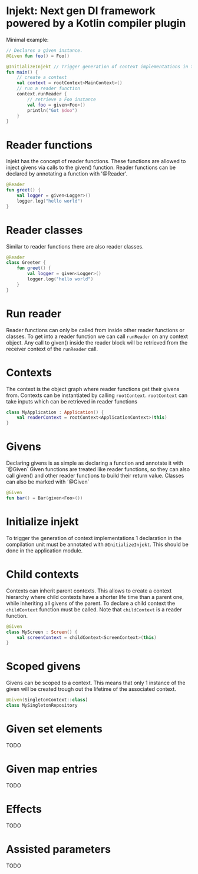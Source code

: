# Injekt: Next gen DI framework powered by a Kotlin compiler plugin

Minimal example:
```kotlin
// Declares a given instance.
@Given fun foo() = Foo()

@InitializeInjekt // Trigger generation of context implementations in the current compilation unit.
fun main() {
    // create a context
    val context = rootContext<MainContext>()
    // run a reader function
    context.runReader {
        // retrieve a Foo instance
        val foo = given<Foo>()
        println("Got $doo")
    }   
}
```

# Reader functions
Injekt has the concept of reader functions.
These functions are allowed to inject givens via calls to the given<T>() function.
Reader functions can be declared by annotating a function with '@Reader'.

```kotlin
@Reader
fun greet() {
    val logger = given<Logger>()
    logger.log("hello world")
}
```

# Reader classes
Similar to reader functions there are also reader classes.

```kotlin
@Reader
class Greeter {
    fun greet() {
        val logger = given<Logger>()
        logger.log("hello world")
    }
}
```

# Run reader
Reader functions can only be called from inside other reader functions or classes.
To get into a reader function we can call `runReader` on any context object.
Any call to given<T>() inside the reader block will be retrieved from the receiver context of the `runReader` call.

# Contexts
The context is the object graph where reader functions get their givens from.
Contexts can be instantiated by calling `rootContext`.
`rootContext` can take inputs which can be retrieved in reader functions

```kotlin
class MyApplication : Application() {
    val readerContext = rootContext<ApplicationContext>(this)
}
```

# Givens
Declaring givens is as simple as declaring a function and annotate it with ´@Given´
Given functions are treated like reader functions, so they can also call given<T>() and other reader functions
to build their return value.
Classes can also be marked with ´@Given´
```kotlin
@Given
fun bar() = Bar(given<Foo>())
```

# Initialize injekt
To trigger the generation of context implementations 1 declaration in the compilation unit must
be annotated with `@InitializeInjekt`.
This should be done in the application module.

# Child contexts
Contexts can inherit parent contexts.
This allows to create a context hierarchy where child contexts have a shorter life time than a parent one,
while inheriting all givens of the parent.
To declare a child context the `childContext` function must be called.
Note that `childContext` is a reader function.
```kotlin
@Given
class MyScreen : Screen() {
    val screenContext = childContext<ScreenContext>(this)
}
```

# Scoped givens
Givens can be scoped to a context.
This means that only 1 instance of the given will be created trough out the lifetime of the associated context.
```kotlin
@Given(SingletonContext::class)
class MySingletonRepository
```

# Given set elements
TODO

# Given map entries
TODO

# Effects
TODO

# Assisted parameters
TODO
